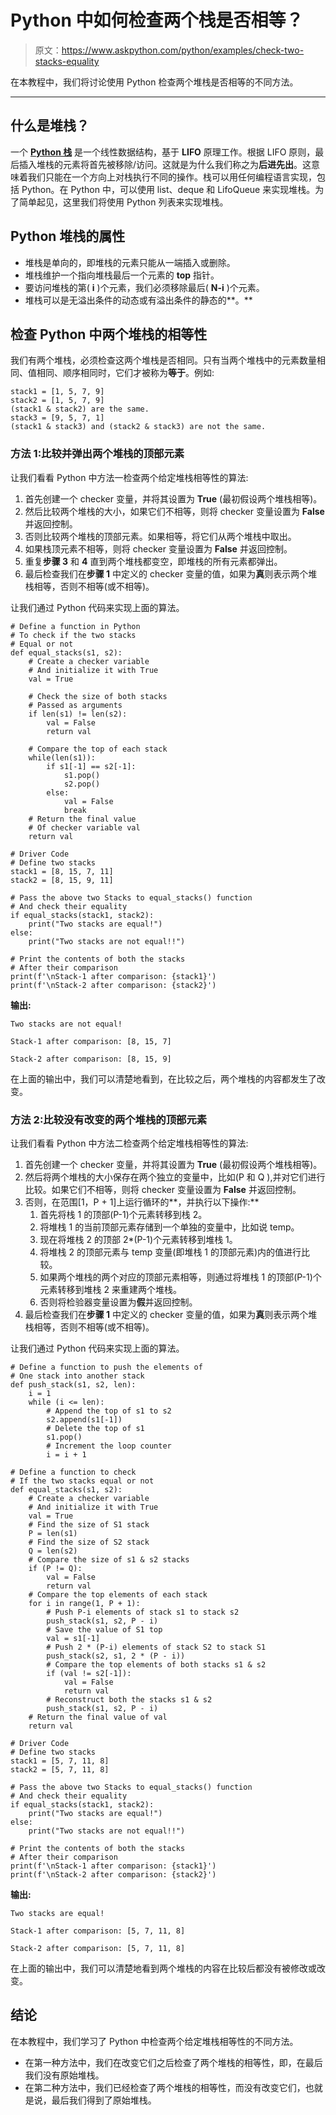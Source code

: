 # Python 中如何检查两个栈是否相等？

> 原文：<https://www.askpython.com/python/examples/check-two-stacks-equality>

在本教程中，我们将讨论使用 Python 检查两个堆栈是否相等的不同方法。

* * *

## 什么是堆栈？

一个 **[Python 栈](https://www.askpython.com/python/python-stack)** 是一个线性数据结构，基于 **LIFO** 原理工作。根据 LIFO 原则，最后插入堆栈的元素将首先被移除/访问。这就是为什么我们称之为**后进先出**。这意味着我们只能在一个方向上对栈执行不同的操作。栈可以用任何编程语言实现，包括 Python。在 Python 中，可以使用 list、deque 和 LifoQueue 来实现堆栈。为了简单起见，这里我们将使用 Python 列表来实现堆栈。

## Python 堆栈的属性

*   堆栈是单向的，即堆栈的元素只能从一端插入或删除。
*   堆栈维护一个指向堆栈最后一个元素的 **top** 指针。
*   要访问堆栈的第( **i** )个元素，我们必须移除最后( **N-i** )个元素。
*   堆栈可以是无溢出条件的动态或有溢出条件的静态的**。**

## 检查 Python 中两个堆栈的相等性

我们有两个堆栈，必须检查这两个堆栈是否相同。只有当两个堆栈中的元素数量相同、值相同、顺序相同时，它们才被称为**等于**。例如:

```
stack1 = [1, 5, 7, 9]
stack2 = [1, 5, 7, 9]
(stack1 & stack2) are the same.
stack3 = [9, 5, 7, 1]
(stack1 & stack3) and (stack2 & stack3) are not the same.

```

### 方法 1:比较并弹出两个堆栈的顶部元素

让我们看看 Python 中方法一检查两个给定堆栈相等性的算法:

1.  首先创建一个 checker 变量，并将其设置为 **True** (最初假设两个堆栈相等)。
2.  然后比较两个堆栈的大小，如果它们不相等，则将 checker 变量设置为 **False** 并返回控制。
3.  否则比较两个堆栈的顶部元素。如果相等，将它们从两个堆栈中取出。
4.  如果栈顶元素不相等，则将 checker 变量设置为 **False** 并返回控制。
5.  重复**步骤 3** 和 **4** 直到两个堆栈都变空，即堆栈的所有元素都弹出。
6.  最后检查我们在**步骤 1** 中定义的 checker 变量的值，如果为**真**则表示两个堆栈相等，否则不相等(或不相等)。

让我们通过 Python 代码来实现上面的算法。

```
# Define a function in Python
# To check if the two stacks
# Equal or not
def equal_stacks(s1, s2):
    # Create a checker variable
    # And initialize it with True
    val = True

    # Check the size of both stacks
    # Passed as arguments
    if len(s1) != len(s2):
        val = False
        return val

    # Compare the top of each stack
    while(len(s1)):
        if s1[-1] == s2[-1]:
            s1.pop()
            s2.pop()
        else:
            val = False
            break
    # Return the final value
    # Of checker variable val
    return val

# Driver Code
# Define two stacks
stack1 = [8, 15, 7, 11]
stack2 = [8, 15, 9, 11]

# Pass the above two Stacks to equal_stacks() function
# And check their equality
if equal_stacks(stack1, stack2):
    print("Two stacks are equal!")
else:
    print("Two stacks are not equal!!")

# Print the contents of both the stacks
# After their comparison
print(f'\nStack-1 after comparison: {stack1}')
print(f'\nStack-2 after comparison: {stack2}')

```

**输出:**

```
Two stacks are not equal!

Stack-1 after comparison: [8, 15, 7]      

Stack-2 after comparison: [8, 15, 9]

```

在上面的输出中，我们可以清楚地看到，在比较之后，两个堆栈的内容都发生了改变。

### 方法 2:比较没有改变的两个堆栈的顶部元素

让我们看看 Python 中方法二检查两个给定堆栈相等性的算法:

1.  首先创建一个 checker 变量，并将其设置为 **True** (最初假设两个堆栈相等)。
2.  然后将两个堆栈的大小保存在两个独立的变量中，比如(P 和 Q ),并对它们进行比较。如果它们不相等，则将 checker 变量设置为 **False** 并返回控制。
3.  否则，在范围[1，P + 1]上运行循环的**，并执行以下操作:**
    1.  首先将栈 1 的顶部(P-1)个元素转移到栈 2。
    2.  将堆栈 1 的当前顶部元素存储到一个单独的变量中，比如说 temp。
    3.  现在将堆栈 2 的顶部 2*(P-1)个元素转移到堆栈 1。
    4.  将堆栈 2 的顶部元素与 temp 变量(即堆栈 1 的顶部元素)内的值进行比较。
    5.  如果两个堆栈的两个对应的顶部元素相等，则通过将堆栈 1 的顶部(P-1)个元素转移到堆栈 2 来重建两个堆栈。
    6.  否则将检验器变量设置为**假**并返回控制。
4.  最后检查我们在**步骤 1** 中定义的 checker 变量的值，如果为**真**则表示两个堆栈相等，否则不相等(或不相等)。

让我们通过 Python 代码来实现上面的算法。

```
# Define a function to push the elements of
# One stack into another stack
def push_stack(s1, s2, len):
	i = 1
	while (i <= len):
        # Append the top of s1 to s2
		s2.append(s1[-1])
        # Delete the top of s1
		s1.pop()
        # Increment the loop counter
		i = i + 1

# Define a function to check 
# If the two stacks equal or not
def equal_stacks(s1, s2):
    # Create a checker variable
    # And initialize it with True
    val = True
	# Find the size of S1 stack
    P = len(s1)
	# Find the size of S2 stack
    Q = len(s2)
	# Compare the size of s1 & s2 stacks
    if (P != Q):
        val = False
        return val
    # Compare the top elements of each stack
    for i in range(1, P + 1):
        # Push P-i elements of stack s1 to stack s2
        push_stack(s1, s2, P - i)
		# Save the value of S1 top
        val = s1[-1]
		# Push 2 * (P-i) elements of stack S2 to stack S1
        push_stack(s2, s1, 2 * (P - i))
		# Compare the top elements of both stacks s1 & s2
        if (val != s2[-1]):
            val = False
            return val
		# Reconstruct both the stacks s1 & s2
        push_stack(s1, s2, P - i)
	# Return the final value of val
    return val

# Driver Code
# Define two stacks
stack1 = [5, 7, 11, 8]
stack2 = [5, 7, 11, 8]

# Pass the above two Stacks to equal_stacks() function
# And check their equality
if equal_stacks(stack1, stack2):
    print("Two stacks are equal!")
else:
    print("Two stacks are not equal!!")

# Print the contents of both the stacks
# After their comparison
print(f'\nStack-1 after comparison: {stack1}')
print(f'\nStack-2 after comparison: {stack2}')

```

**输出:**

```
Two stacks are equal!

Stack-1 after comparison: [5, 7, 11, 8]   

Stack-2 after comparison: [5, 7, 11, 8]

```

在上面的输出中，我们可以清楚地看到两个堆栈的内容在比较后都没有被修改或改变。

## 结论

在本教程中，我们学习了 Python 中检查两个给定堆栈相等性的不同方法。

*   在第一种方法中，我们在改变它们之后检查了两个堆栈的相等性，即，在最后我们没有原始堆栈。
*   在第二种方法中，我们已经检查了两个堆栈的相等性，而没有改变它们，也就是说，最后我们得到了原始堆栈。
